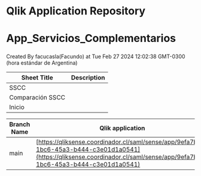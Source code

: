 # Qlik Application Repository 
# App_Servicios_Complementarios
### 
Created By facucasla(Facundo) at Tue Feb 27 2024 12:02:38 GMT-0300 (hora estándar de Argentina)




Sheet Title | Description
------------ | -------------
SSCC|
Comparación SSCC|
Inicio|



Branch Name|Qlik application
---|---
main|[https://qliksense.coordinador.cl/saml/sense/app/9efa7be4-1bc6-45a3-b444-c3e01d1a0541](https://qliksense.coordinador.cl/saml/sense/app/9efa7be4-1bc6-45a3-b444-c3e01d1a0541)
